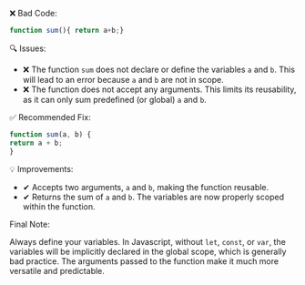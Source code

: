 ❌ Bad Code:
```javascript
function sum(){ return a+b;}
```

🔍 Issues:
* ❌ The function `sum` does not declare or define the variables `a` and `b`. This will lead to an error because `a` and
`b` are not in scope.
* ❌ The function does not accept any arguments. This limits its reusability, as it can only sum predefined (or global)
`a` and `b`.

✅ Recommended Fix:

```javascript
function sum(a, b) {
return a + b;
}
```

💡 Improvements:

* ✔ Accepts two arguments, `a` and `b`, making the function reusable.
* ✔ Returns the sum of `a` and `b`. The variables are now properly scoped within the function.

Final Note:

Always define your variables. In Javascript, without `let`, `const`, or `var`, the variables will be implicitly declared
in the global scope, which is generally bad practice. The arguments passed to the function make it much more versatile
and predictable.